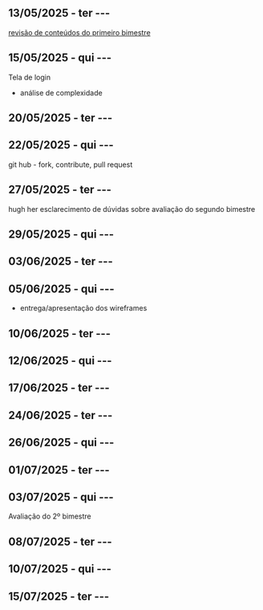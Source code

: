 ## 13/05/2025 - ter	---
[revisão de conteúdos do primeiro bimestre](https://github.com/rjhalmeman/dw1/blob/main/02_bimestre/Revis%C3%A3o%20dos%20conte%C3%BAdos%20do%20primeiro%20bimestre%202025.pdf)


## 15/05/2025 - qui	---
Tela de login
 - análise de complexidade

## 20/05/2025 - ter	---


## 22/05/2025 - qui	---
git hub - fork, contribute, pull request

## 27/05/2025 - ter	---
hugh her
esclarecimento de dúvidas sobre avaliação do segundo bimestre

## 29/05/2025 - qui	---

## 03/06/2025 - ter	---

## 05/06/2025 - qui	---
- entrega/apresentação dos wireframes

## 10/06/2025 - ter	---

## 12/06/2025 - qui	---

## 17/06/2025 - ter	---

## 24/06/2025 - ter	---

## 26/06/2025 - qui	---

## 01/07/2025 - ter	---

## 03/07/2025 - qui	---
Avaliação do 2º bimestre

## 08/07/2025 - ter	---

## 10/07/2025 - qui	---

## 15/07/2025 - ter	---

